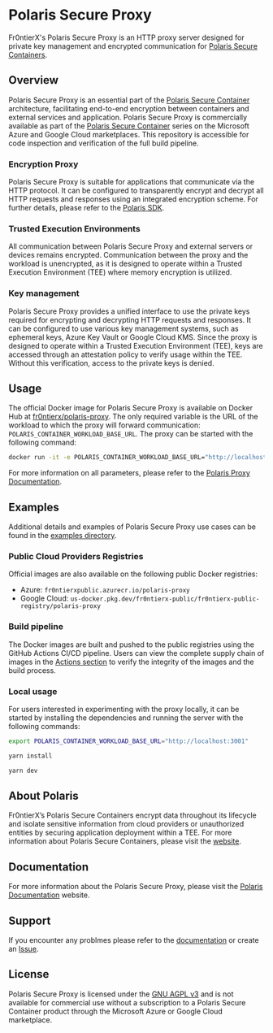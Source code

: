 # Polaris Secure Proxy

Fr0ntierX's Polaris Secure Proxy is an HTTP proxy server designed for private key management and encrypted communication for [Polaris Secure Containers](https://www.fr0ntierx.com/polaris).

## Overview

Polaris Secure Proxy is an essential part of the [Polaris Secure Container](https://www.fr0ntierx.com/) architecture, facilitating end-to-end encryption between containers and external services and application. Polaris Secure Proxy is commercially available as part of the [Polaris Secure Container](https://www.fr0ntierx.com/) series on the Microsoft Azure and Google Cloud marketplaces. This repository is accessible for code inspection and verification of the full build pipeline.

### Encryption Proxy

Polaris Secure Proxy is suitable for applications that communicate via the HTTP protocol. It can be configured to transparently encrypt and decrypt all HTTP requests and responses using an integrated encryption scheme. For further details, please refer to the [Polaris SDK](https://github.com/Fr0ntierX/polaris-sdk).

### Trusted Execution Environments

All communication between Polaris Secure Proxy and external servers or devices remains encrypted. Communication between the proxy and the workload is unencrypted, as it is designed to operate within a Trusted Execution Environment (TEE) where memory encryption is utilized.

### Key management

Polaris Secure Proxy provides a unified interface to use the private keys required for encrypting and decrypting HTTP requests and responses. It can be configured to use various key management systems, such as ephemeral keys, Azure Key Vault or Google Cloud KMS. Since the proxy is designed to operate within a Trusted Execution Environment (TEE), keys are accessed through an attestation policy to verify usage within the TEE. Without this verification, access to the private keys is denied.

## Usage

The official Docker image for Polaris Secure Proxy is available on Docker Hub at [fr0ntierx/polaris-proxy](https://hub.docker.com/r/fr0ntierx/polaris-proxy). The only required variable is the URL of the workload to which the proxy will forward communication: `POLARIS_CONTAINER_WORKLOAD_BASE_URL`. The proxy can be started with the following command:

```bash
docker run -it -e POLARIS_CONTAINER_WORKLOAD_BASE_URL="http://localhost:3001" fr0ntierx/polaris-proxy
```

For more information on all parameters, please refer to the [Polaris Proxy Documentation](https://docs.fr0ntierx.com/polaris-proxy).

## Examples

Additional details and examples of Polaris Secure Proxy use cases can be found in the [examples directory](examples).

### Public Cloud Providers Registries

Official images are also available on the following public Docker registries:

- Azure: `fr0ntierxpublic.azurecr.io/polaris-proxy`
- Google Cloud: `us-docker.pkg.dev/fr0ntierx-public/fr0ntierx-public-registry/polaris-proxy`

### Build pipeline

The Docker images are built and pushed to the public registries using the GitHub Actions CI/CD pipeline. Users can view the complete supply chain of images in the [Actions section](https://github.com/Fr0ntierX/polaris-proxy/actions) to verify the integrity of the images and the build process.

### Local usage

For users interested in experimenting with the proxy locally, it can be started by installing the dependencies and running the server with the following commands:

```bash
export POLARIS_CONTAINER_WORKLOAD_BASE_URL="http://localhost:3001"

yarn install

yarn dev
```

## About Polaris

Fr0ntierX’s Polaris Secure Containers encrypt data throughout its lifecycle and isolate sensitive information from cloud providers or unauthorized entities by securing application deployment within a TEE. For more information about Polaris Secure Containers, please visit the [website](https://www.fr0ntierx.com/polaris).

## Documentation

For more information about the Polaris Secure Proxy, please visit the [Polaris Documentation](https://docs.fr0ntierx.com/polaris-proxy) website.

## Support

If you encounter any problmes please refer to the [documentation](https://docs.fr0ntierx.com/polaris-proxy) or create an [Issue](https://github.com/Fr0ntierX/polaris-proxy/issues).

## License

Polaris Secure Proxy is licensed under the [GNU AGPL v3](LICENSE) and is not available for commercial use without a subscription to a Polaris Secure Container product through the Microsoft Azure or Google Cloud marketplace.
